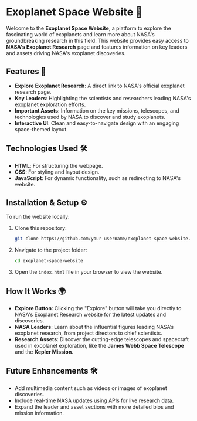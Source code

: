# Exoplanet Space Website 🌌

Welcome to the **Exoplanet Space Website**, a platform to explore the fascinating world of exoplanets and learn more about NASA's groundbreaking research in this field. This website provides easy access to **NASA's Exoplanet Research** page and features information on key leaders and assets driving NASA's exoplanet discoveries.

## Features 🚀

- **Explore Exoplanet Research**: A direct link to NASA's official exoplanet research page.
- **Key Leaders**: Highlighting the scientists and researchers leading NASA's exoplanet exploration efforts.
- **Important Assets**: Information on the key missions, telescopes, and technologies used by NASA to discover and study exoplanets.
- **Interactive UI**: Clean and easy-to-navigate design with an engaging space-themed layout.

## Technologies Used 🛠️

- **HTML**: For structuring the webpage.
- **CSS**: For styling and layout design.
- **JavaScript**: For dynamic functionality, such as redirecting to NASA's website.

## Installation & Setup ⚙️

To run the website locally:

1. Clone this repository:
   ```bash
   git clone https://github.com/your-username/exoplanet-space-website.git
   ```
2. Navigate to the project folder:
   ```bash
   cd exoplanet-space-website
   ```
3. Open the `index.html` file in your browser to view the website.

## How It Works 🌍

- **Explore Button**: Clicking the "Explore" button will take you directly to NASA's Exoplanet Research website for the latest updates and discoveries.
- **NASA Leaders**: Learn about the influential figures leading NASA’s exoplanet research, from project directors to chief scientists.
- **Research Assets**: Discover the cutting-edge telescopes and spacecraft used in exoplanet exploration, like the **James Webb Space Telescope** and the **Kepler Mission**.

## Future Enhancements 🛠️

- Add multimedia content such as videos or images of exoplanet discoveries.
- Include real-time NASA updates using APIs for live research data.
- Expand the leader and asset sections with more detailed bios and mission information.

